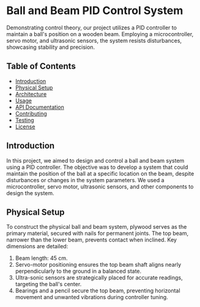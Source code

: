 # Ball and Beam PID Control System

Demonstrating control theory, our project utilizes a PID controller to maintain a ball's position on a wooden beam. Employing a microcontroller, servo motor, and ultrasonic sensors, the system resists disturbances, showcasing stability and precision.

## Table of Contents

- [Introduction](#introduction)
- [Physical Setup](#physical-setup)
- [Architecture](#architecture)
- [Usage](#usage)
- [API Documentation](#api-documentation)
- [Contributing](#contributing)
- [Testing](#testing)
- [License](#license)

## Introduction

In this project, we aimed to design and control a ball and beam system using a PID controller. The objective was to develop a system that could maintain the position of the ball at a specific location on the beam, despite disturbances or changes in the system parameters. We used a microcontroller, servo motor, ultrasonic sensors, and other components to design the system.

## Physical Setup

To construct the physical ball and beam system, plywood serves as the primary material, secured with nails for permanent joints. The top beam, narrower than the lower beam, prevents contact when inclined. Key dimensions are detailed:
1. Beam length: 45 cm.
2. Servo-motor positioning ensures the top beam shaft aligns nearly perpendicularly to the ground in a balanced state.
3. Ultra-sonic sensors are strategically placed for accurate readings, targeting the ball's center.
4. Bearings and a pencil secure the top beam, preventing horizontal movement and unwanted vibrations during controller tuning.
